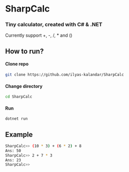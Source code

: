 # SharpCalc
### Tiny calculator, created with C# & .NET
Currently support +, -, /, * and ()

## How to run?

#### Clone repo

```bash
git clone https://github.com/ilyas-kalandar/SharpCalc
```

#### Change directory
```bash
cd SharpCalc
```
#### Run
```bash
dotnet run 
```
## Example
```bash
SharpCalc>> (10 * 3) + (6 * 2) + 8
Ans: 50
SharpCalc>> 2 + 7 * 3
Ans: 23
SharpCalc>>
```
